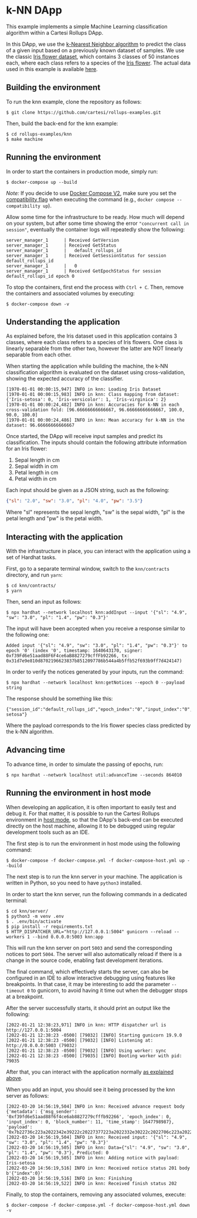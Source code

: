 # k-NN DApp

This example implements a simple Machine Learning classification algorithm within a Cartesi Rollups DApp.

In this DApp, we use the [k-Nearest Neighbor algorithm](https://en.wikipedia.org/wiki/K-nearest_neighbors_algorithm) to predict the class of a given input based on a previously known dataset of samples. We use the classic [Iris flower dataset](https://en.wikipedia.org/wiki/Iris_flower_data_set), which contains 3 classes of 50 instances each, where each class refers to a species of the [Iris flower](https://en.wikipedia.org/wiki/Iris_(plant)). The actual data used in this example is available [here](https://archive.ics.uci.edu/ml/datasets/iris).

## Building the environment

To run the knn example, clone the repository as follows:

```shell
$ git clone https://github.com/cartesi/rollups-examples.git
```

Then, build the back-end for the knn example:

```shell
$ cd rollups-examples/knn
$ make machine
```

## Running the environment

In order to start the containers in production mode, simply run:

```shell
$ docker-compose up --build
```

_Note:_ If you decide to use [Docker Compose V2](https://docs.docker.com/compose/cli-command/), make sure you set the [compatibility flag](https://docs.docker.com/compose/cli-command-compatibility/) when executing the command (e.g., `docker compose --compatibility up`).

Allow some time for the infrastructure to be ready.
How much will depend on your system, but after some time showing the error `"concurrent call in session"`, eventually the container logs will repeatedly show the following:

```shell
server_manager_1      | Received GetVersion
server_manager_1      | Received GetStatus
server_manager_1      |   default_rollups_id
server_manager_1      | Received GetSessionStatus for session default_rollups_id
server_manager_1      |   0
server_manager_1      | Received GetEpochStatus for session default_rollups_id epoch 0
```

To stop the containers, first end the process with `Ctrl + C`.
Then, remove the containers and associated volumes by executing:

```shell
$ docker-compose down -v
```

## Understanding the application

As explained before, the Iris dataset used in this application contains 3 classes, where each class refers to a species of Iris flowers. One class is linearly separable from the other two, however the latter are NOT linearly separable from each other.

When starting the application while building the machine, the k-NN classification algorithm is evaluated on the dataset using cross-validation, showing the expected accuracy of the classifier.

```log
[1970-01-01 00:00:15,947] INFO in knn: Loading Iris Dataset
[1970-01-01 00:00:15,983] INFO in knn: Class mapping from dataset: {'Iris-setosa': 0, 'Iris-versicolor': 1, 'Iris-virginica': 2}
[1970-01-01 00:00:24,482] INFO in knn: Accuracies for k-NN in each cross-validation fold: [96.66666666666667, 96.66666666666667, 100.0, 90.0, 100.0]
[1970-01-01 00:00:24,486] INFO in knn: Mean accuracy for k-NN in the dataset: 96.66666666666667
```

Once started, the DApp will receive input samples and predict its classification. The inputs should contain the following attribute information for an Iris flower:

1. Sepal length in cm
2. Sepal width in cm
3. Petal length in cm
4. Petal width in cm

Each input should be given as a JSON string, such as the following:
```json
{"sl": "2.0", "sw": "3.0", "pl": "4.0", "pw": "3.5"}
```
Where "sl" represents the sepal length, "sw" is the sepal width, "pl" is the petal length and "pw" is the petal width.

## Interacting with the application

With the infrastructure in place, you can interact with the application using a set of Hardhat tasks.

First, go to a separate terminal window, switch to the `knn/contracts` directory, and run `yarn`:

```shell
$ cd knn/contracts/
$ yarn
```

Then, send an input as follows:

```shell
$ npx hardhat --network localhost knn:addInput --input '{"sl": "4.9", "sw": "3.0", "pl": "1.4", "pw": "0.3"}'
```

The input will have been accepted when you receive a response similar to the following one:

```shell
Added input '{"sl": "4.9", "sw": "3.0", "pl": "1.4", "pw": "0.3"}' to epoch '0' (index '0', timestamp: 1640643170, signer: 0xf39Fd6e51aad88F6F4ce6aB8827279cffFb92266, tx: 0x31d7e9e810d8702196623837b8512097786b544a4b5ffb52f693b9ff7d424147)
```

In order to verify the notices generated by your inputs, run the command:

```shell
$ npx hardhat --network localhost knn:getNotices --epoch 0 --payload string
```

The response should be something like this:

```shell
{"session_id":"default_rollups_id","epoch_index":"0","input_index":"0","notice_index":"0","payload":"Iris-setosa"}
```

Where the payload corresponds to the Iris flower species class predicted by the k-NN algorithm.

## Advancing time

To advance time, in order to simulate the passing of epochs, run:

```shell
$ npx hardhat --network localhost util:advanceTime --seconds 864010
```

## Running the environment in host mode

When developing an application, it is often important to easily test and debug it. For that matter, it is possible to run the Cartesi Rollups environment in [host mode](../README.md#host-mode), so that the DApp's back-end can be executed directly on the host machine, allowing it to be debugged using regular development tools such as an IDE.

The first step is to run the environment in host mode using the following command:

```shell
$ docker-compose -f docker-compose.yml -f docker-compose-host.yml up --build
```

The next step is to run the knn server in your machine. The application is written in Python, so you need to have `python3` installed.

In order to start the knn server, run the following commands in a dedicated terminal:

```shell
$ cd knn/server/
$ python3 -m venv .env
$ . .env/bin/activate
$ pip install -r requirements.txt
$ HTTP_DISPATCHER_URL="http://127.0.0.1:5004" gunicorn --reload --workers 1 --bind 0.0.0.0:5003 knn:app
```

This will run the knn server on port `5003` and send the corresponding notices to port `5004`. The server will also automatically reload if there is a change in the source code, enabling fast development iterations.

The final command, which effectively starts the server, can also be configured in an IDE to allow interactive debugging using features like breakpoints. In that case, it may be interesting to add the parameter `--timeout 0` to gunicorn, to avoid having it time out when the debugger stops at a breakpoint.

After the server successfully starts, it should print an output like the following:

```log
[2022-01-21 12:38:23,971] INFO in knn: HTTP dispatcher url is http://127.0.0.1:5004
[2022-01-21 12:38:23 -0500] [79032] [INFO] Starting gunicorn 19.9.0
[2022-01-21 12:38:23 -0500] [79032] [INFO] Listening at: http://0.0.0.0:5003 (79032)
[2022-01-21 12:38:23 -0500] [79032] [INFO] Using worker: sync
[2022-01-21 12:38:23 -0500] [79035] [INFO] Booting worker with pid: 79035
```

After that, you can interact with the application normally [as explained above](#interacting-with-the-application).

When you add an input, you should see it being processed by the knn server as follows:

```log
[2022-03-20 14:56:19,504] INFO in knn: Received advance request body {'metadata': {'msg_sender': '0xf39fd6e51aad88f6f4ce6ab8827279cfffb92266', 'epoch_index': 0, 'input_index': 0, 'block_number': 11, 'time_stamp': 1647798987}, 'payload': '0x7b22736c223a2022342e39222c20227377223a2022332e30222c2022706c223a2022312e34222c20227077223a2022302e33227d'}
[2022-03-20 14:56:19,504] INFO in knn: Received input: '{"sl": "4.9", "sw": "3.0", "pl": "1.4", "pw": "0.3"}'
[2022-03-20 14:56:19,505] INFO in knn: Data={"sl": "4.9", "sw": "3.0", "pl": "1.4", "pw": "0.3"}, Predicted: 0
[2022-03-20 14:56:19,505] INFO in knn: Adding notice with payload: Iris-setosa
[2022-03-20 14:56:19,516] INFO in knn: Received notice status 201 body b'{"index":0}'
[2022-03-20 14:56:19,516] INFO in knn: Finishing
[2022-03-20 14:56:19,522] INFO in knn: Received finish status 202
```

Finally, to stop the containers, removing any associated volumes, execute:

```shell
$ docker-compose -f docker-compose.yml -f docker-compose-host.yml down -v
```
